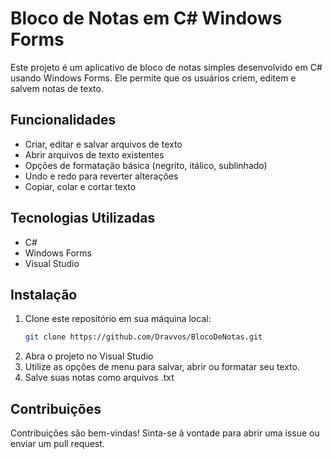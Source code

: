 # Bloco de Notas em C# Windows Forms

Este projeto é um aplicativo de bloco de notas simples desenvolvido em C# usando Windows Forms. Ele permite que os usuários criem, editem e salvem notas de texto.

## Funcionalidades

- Criar, editar e salvar arquivos de texto
- Abrir arquivos de texto existentes
- Opções de formatação básica (negrito, itálico, sublinhado)
- Undo e redo para reverter alterações
- Copiar, colar e cortar texto

## Tecnologias Utilizadas

- C#
- Windows Forms
- Visual Studio

## Instalação

1. Clone este repositório em sua máquina local:
   ```bash
   git clone https://github.com/Dravvos/BlocoDeNotas.git
2. Abra o projeto no Visual Studio
3. Utilize as opções de menu para salvar, abrir ou formatar seu texto.
4. Salve suas notas como arquivos .txt

## Contribuições

Contribuições são bem-vindas! Sinta-se à vontade para abrir uma issue ou enviar um pull request.
